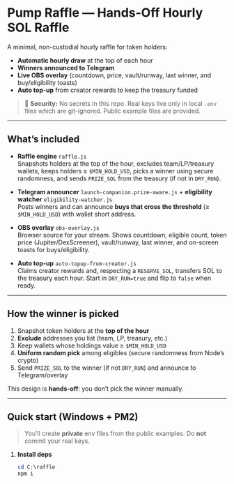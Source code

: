 ﻿# Pump Raffle — Hands-Off Hourly SOL Raffle

A minimal, non-custodial hourly raffle for token holders:
- **Automatic hourly draw** at the top of each hour
- **Winners announced to Telegram**
- **Live OBS overlay** (countdown, price, vault/runway, last winner, and buy/eligibility toasts)
- **Auto top-up** from creator rewards to keep the treasury funded

> 🔐 **Security:** No secrets in this repo. Real keys live only in local `.env` files which are git-ignored. Public example files are provided.

---

## What’s included

- **Raffle engine** `raffle.js`  
  Snapshots holders at the top of the hour, excludes team/LP/treasury wallets, keeps holders ≥ `$MIN_HOLD_USD`, picks a winner using secure randomness, and sends `PRIZE_SOL` from the treasury (if not in `DRY_RUN`).

- **Telegram announcer** `launch-companion.prize-aware.js` + **eligibility watcher** `eligibility-watcher.js`  
  Posts winners and can announce **buys that cross the threshold** (≥ `$MIN_HOLD_USD`) with wallet short address.

- **OBS overlay** `obs-overlay.js`  
  Browser source for your stream. Shows countdown, eligible count, token price (Jupiter/DexScreener), vault/runway, last winner, and on-screen toasts for buys/eligibility.

- **Auto top-up** `auto-topup-from-creator.js`  
  Claims creator rewards and, respecting a `RESERVE_SOL`, transfers SOL to the treasury each hour. Start in `DRY_RUN=true` and flip to `false` when ready.

---

## How the winner is picked

1) Snapshot token holders at the **top of the hour**  
2) **Exclude** addresses you list (team, LP, treasury, etc.)  
3) Keep wallets whose holdings value ≥ `$MIN_HOLD_USD`  
4) **Uniform random pick** among eligibles (secure randomness from Node’s crypto)  
5) Send `PRIZE_SOL` to the winner (if not `DRY_RUN`) and announce to Telegram/overlay

This design is **hands-off**: you don’t pick the winner manually.

---

## Quick start (Windows + PM2)

> You’ll create **private** env files from the public examples. Do **not** commit your real keys.

1. **Install deps**
   ```powershell
   cd C:\raffle
   npm i
